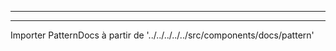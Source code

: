 - - -
- - -

Importer PatternDocs à partir de '../../../../../src/components/docs/pattern'

<PatternDocs pattern='carlita' />
